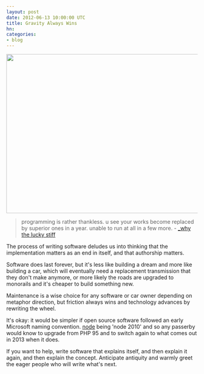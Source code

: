 ```yaml
---
layout: post
date: 2012-06-13 10:00:00 UTC
title: Gravity Always Wins
hn:
categories:
- blog
---
```


<div class='shutter-300'>
<a href='http://www.flickr.com/photos/tmcw/7355044624/in/photostream'><img src='http://farm9.staticflickr.com/8167/7355044624_9d0faa173a_z.jpg' width='640' height='420' /></a>
</div>

> programming is rather thankless. u see your works become replaced by
  superior ones in a year. unable to run at all in a few
  more. - [_why the lucky stiff](http://en.wikipedia.org/wiki/Why_the_lucky_stiff)

The process of writing software deludes us into thinking that the
implementation matters as an end in itself, and that authorship matters.

Software does last forever, but it's less like building a dream and more
like building a car, which will eventually need a replacement transmission
that they don't make anymore, or more likely the roads are upgraded to
monorails and it's cheaper to build something new.

Maintenance is a wise choice for any software or car owner depending on
metaphor direction, but friction always wins and technology advances
by rewriting the wheel.

It's okay: it would be simpler if open source software followed an
early Microsoft naming convention. [node](http://nodejs.org/) being
'node 2010' and so any passerby would know to upgrade from PHP 95
and to switch again to what comes out in 2013 when it does.

If you want to help, write software that explains itself,
and then explain it again, and then explain the concept.
Anticipate antiquity and warmly greet the eager
people who will write what's next.
